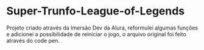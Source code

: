 # Super-Trunfo-League-of-Legends
Projeto criado através da Imersão Dev da Alura, reformulei algumas funções e adicionei a possibilidade de reiniciar o jogo, o arquivo original foi feito através do code pen.
